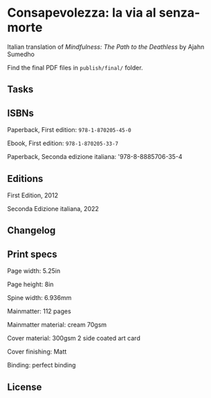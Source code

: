 Consapevolezza: la via al senza-morte 
===========

Italian translation of *Mindfulness: The Path to the Deathless* by Ajahn Sumedho

Find the final PDF files in `publish/final/` folder.

## Tasks

## ISBNs

Paperback, First edition: `978-1-870205-45-0`

Ebook, First edition: `978-1-870205-33-7`

Paperback, Seconda edizione italiana: '978-8-8885706-35-4

## Editions

First Edition, 2012

Seconda Edizione italiana, 2022

## Changelog

## Print specs

Page width: 5.25in

Page height: 8in

Spine width: 6.936mm

Mainmatter: 112 pages

Mainmatter material: cream 70gsm

Cover material: 300gsm 2 side coated art card

Cover finishing: Matt

Binding: perfect binding

## License

